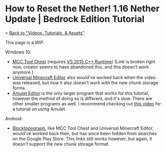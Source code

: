 # How to Reset the Nether! 1.16 Nether Update | Bedrock Edition Tutorial
< [Back to "Videos, Tutorials, & Assets"](../../../videos)

<YouTubeVideo id="K2HWiS-fxPY" />

This page is a WIP.

Windows 10:
- [MCC Tool Chest](http://www.mcctoolchest.com/Download/file/MCCToolChestPE_Setup) (requires [VS 2015 C++ Runtime](https://www.microsoft.com/en-us/download/details.aspx?id=48145)) (Link is broken right now, creator seems to have abandoned this, and this doesn't work anymore.)
- [Universal Minecraft Editor](https://www.universalminecrafteditor.com/) also would've worked back when the video was released, but now it also doesn't work with the new chunk storage forma.
- [Amulet Editor](https://www.amuletmc.com/) is the only larger program that works for this tutorial, however the method of doing so is different, and it's slow. There are other smaller programs as well. I recommend checking out [this video](https://youtu.be/jZck5rC1TB8) for a tutorial on using Amulet.

Android:
- [Blocktopograph](https://play.google.com/store/apps/details?id=rbq2012.blocktopograph), like MCC Tool Chest and Universal Minecraft Editor, would've worked back then, but has since been hidden from searches on the Google Play Store. This links still works however, but again, it doesn't support the new chunk storage format.